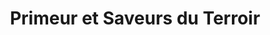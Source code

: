 ---
title: "Primeur et Saveurs du Terroir"
url: /moissac/primeur-et-saveurs-du-terroir/
shop: ferme
---